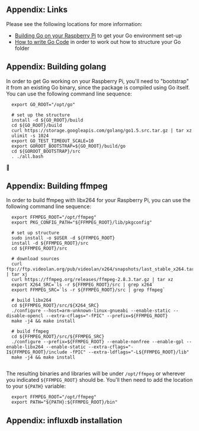 
## Appendix: Links

Please see the following locations for more information:

  * [Building Go on your Raspberry Pi](http://dave.cheney.net/2015/09/04/building-go-1-5-on-the-raspberry-pi) to
    get your Go environment set-up
  * [How to write Go Code](http://golang.org/doc/code.html) in order to work out how to structure your Go folder
 
## Appendix: Building golang

In order to get Go working on your Raspberry Pi, you'll need to "bootstrap" it from an existing Go binary, since
the package is compiled using Go itself. You can use the following command line sequence:

```
  export GO_ROOT="/opt/go"
  
  # set up the structure
  install -d ${GO_ROOT}/build
  cd ${GO_ROOT}/build
  curl https://storage.googleapis.com/golang/go1.5.src.tar.gz | tar xz
  ulimit -s 1024
  export GO_TEST_TIMEOUT_SCALE=10
  export GOROOT_BOOTSTRAP=${GO_ROOT}/build/go
  cd ${GOROOT_BOOTSTRAP}/src
  . ./all.bash
```

## Appendix: Building ffmpeg

In order to build ffmpeg with libx264 for your Raspberry Pi, you can use the 
following command line sequence:

```  
  export FFMPEG_ROOT="/opt/ffmpeg"
  export PKG_CONFIG_PATH="${FFMPEG_ROOT}/lib/pkgconfig"
  
  # set up structure
  sudo install -o $USER -d ${FFMPEG_ROOT}
  install -d ${FFMPEG_ROOT}/src
  cd ${FFMPEG_ROOT}/src

  # download sources
  curl ftp://ftp.videolan.org/pub/videolan/x264/snapshots/last_stable_x264.tar.bz2 | tar xj
  curl https://ffmpeg.org/releases/ffmpeg-2.8.3.tar.gz | tar xz  
  export X264_SRC=`ls -r ${FFMPEG_ROOT}/src | grep x264`
  export FFMPEG_SRC=`ls -r ${FFMPEG_ROOT}/src | grep ffmpeg`

  # build libx264
  cd ${FFMPEG_ROOT}/src/${X264_SRC}
  ./configure --host=arm-unknown-linux-gnueabi --enable-static --disable-opencl --extra-cflags="-fPIC" --prefix=${FFMPEG_ROOT}
  make -j4 && make install

  # build ffmpeg
  cd ${FFMPEG_ROOT}/src/${FFMPEG_SRC}
  ./configure --prefix=${FFMPEG_ROOT} --enable-nonfree --enable-gpl --enable-libx264 --enable-static --extra-cflags="-I${FFMPEG_ROOT}/include -fPIC" --extra-ldflags="-L${FFMPEG_ROOT}/lib"
  make -j4 && make install
  
```

The resulting binaries and libraries will be under `/opt/ffmpeg` or wherever you
indicated `${FFMPEG_ROOT}` should be. You'll then need to add the location to
your `${PATH}` variable:

```
  export FFMPEG_ROOT="/opt/ffmpeg"
  export PATH="${PATH}:${FFMPEG_ROOT}/bin"
```

## Appendix: influxdb installation



